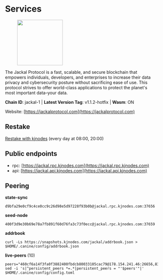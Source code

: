 # Services

<figure><img src="https://raw.githubusercontent.com/kj89/testnet_manuals/main/pingpub/logos/jackal.png" width="150" alt=""><figcaption></figcaption></figure>

The Jackal Protocol is a fast, scalable, and secure blockchain that empowers  individuals, developers, and enterprises to increase their data privacy and  cybersecurity posture without sacrificing ease of use. This protocol strives  to offer world-class applications to protect the planet's most important data–your data.

**Chain ID**: jackal-1 | **Latest Version Tag**: v1.1.2-hotfix | **Wasm**: ON

Website: [https://jackalprotocol.com](https://jackalprotocol.com)

## Restake

[Restake with kjnodes](https://restake.app/jackal/jklvaloper1tr3wm3mdkz0tda6t7vavqnn7fe2g4un0f67xmt) (every day at 08:00, 20:00)
## Public endpoints

* rpc: [https://jackal.rpc.kjnodes.com](https://jackal.rpc.kjnodes.com)
* api: [https://jackal.api.kjnodes.com](https://jackal.api.kjnodes.com)

## Peering

**state-sync**

```
d9bfa29e0cf9c4ce0cc9c26d98e5d97228f93b0b@jackal.rpc.kjnodes.com:37656
```

**seed-node**

```
400f3d9e30b69e78a7fb891f60d76fa3c73f0ecc@jackal.rpc.kjnodes.com:37659
```

**addrbook**
```
curl -Ls https://snapshots.kjnodes.com/jackal/addrbook.json > $HOME/.canine/config/addrbook.json
```

**live-peers** (10)
```
peers="460cf6a14f3fa0f3882400fbdcb80033105cac79@178.154.241.46:26656,83d66a37202785b09aee4e3ae1b50d2ddfbf860c@162.19.89.8:10856,ff94a29e02de8369faf37c76d3c97684bbd51bd6@185.16.38.165:17556,dbec14a10d43c25d77ee9987a985652fa4e6344a@131.153.59.6:26656,d9bfa29e0cf9c4ce0cc9c26d98e5d97228f93b0b@65.109.88.38:37656,a2afb42b65da7013eca54778ce01dfb877c2a82a@154.12.227.132:37656,399068f8371dce4ae5d7cd7da2c965e765e68f4b@65.108.238.102:17556,108652f503665772ad024d9d2129a9f4fa9ffe9b@176.9.98.24:30536,dc579f845ae894cdbe3ab19f1b52387f3d5b681d@23.88.69.167:27211,0985977a794b298e7ef990fe344d572c60c453b1@172.105.72.158:26656"
sed -i 's|^persistent_peers *=.*|persistent_peers = "'$peers'"|' $HOME/.canine/config/config.toml
```
